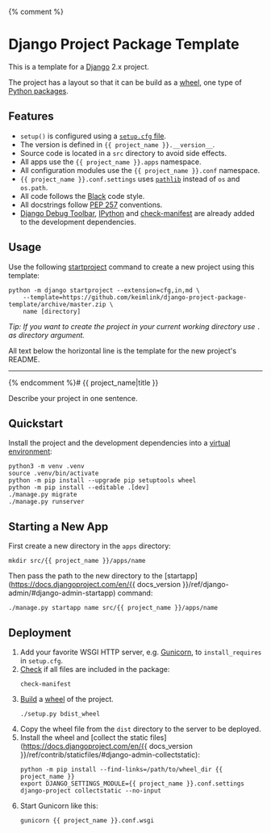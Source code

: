{% comment %}
# Django Project Package Template

This is a template for a [Django](https://www.djangoproject.com/) 2.x project.

The project has a layout so that it can be build as a [wheel](https://github.com/pypa/wheel), one type of [Python packages](https://pypi.org/help/#packages).

## Features

*   `setup()` is configured using a [`setup.cfg` file](https://setuptools.readthedocs.io/en/latest/setuptools.html#configuring-setup-using-setup-cfg-files).
*   The version is defined in `{{ project_name }}.__version__`.
*   Source code is located in a `src` directory to avoid side effects.
*   All apps use the `{{ project_name }}.apps` namespace.
*   All configuration modules use the `{{ project_name }}.conf` namespace.
*   `{{ project_name }}.conf.settings` uses [`pathlib`](https://docs.python.org/3.7/library/pathlib.html) instead of `os` and `os.path`.
*   All code follows the [Black](https://github.com/ambv/black) code style.
*   All docstrings follow [PEP 257](https://www.python.org/dev/peps/pep-0257/) conventions.
*   [Django Debug Toolbar](https://github.com/jazzband/django-debug-toolbar), [IPython](https://ipython.org/) and [check-manifest](https://github.com/mgedmin/check-manifest) are already added to the development dependencies.

## Usage

Use the following [startproject](https://docs.djangoproject.com/en/stable/ref/django-admin/#django-admin-startproject) command to create a new project using this template:

```console
python -m django startproject --extension=cfg,in,md \
    --template=https://github.com/keimlink/django-project-package-template/archive/master.zip \
    name [directory]
```

_Tip: If you want to create the project in your current working directory use `.` as directory argument._

All text below the horizontal line is the template for the new project's README.

---
{% endcomment %}# {{ project_name|title }}

Describe your project in one sentence.

## Quickstart

Install the project and the development dependencies into a [virtual environment](https://docs.python.org/3.7/tutorial/venv.html):

```console
python3 -m venv .venv
source .venv/bin/activate
python -m pip install --upgrade pip setuptools wheel
python -m pip install --editable .[dev]
./manage.py migrate
./manage.py runserver
```

## Starting a New App

First create a new directory in the `apps` directory:

```console
mkdir src/{{ project_name }}/apps/name
```

Then pass the path to the new directory to the [startapp](https://docs.djangoproject.com/en/{{ docs_version }}/ref/django-admin/#django-admin-startapp) command:

```console
./manage.py startapp name src/{{ project_name }}/apps/name
```

## Deployment

1.  Add your favorite WSGI HTTP server, e.g.  [Gunicorn](https://gunicorn.org/), to `install_requires` in `setup.cfg`.
2.  [Check](https://github.com/mgedmin/check-manifest) if all files are included in the package:
    ```console
    check-manifest
    ```
1.  [Build](https://packaging.python.org/tutorials/packaging-projects/#generating-distribution-archives) a [wheel](https://github.com/pypa/wheel) of the project.
    ```console
    ./setup.py bdist_wheel
    ```
1.  Copy the wheel file from the `dist` directory to the server to be deployed.
2.  Install the wheel and [collect the static files](https://docs.djangoproject.com/en/{{ docs_version }}/ref/contrib/staticfiles/#django-admin-collectstatic):
    ```console
    python -m pip install --find-links=/path/to/wheel_dir {{ project_name }}
    export DJANGO_SETTINGS_MODULE={{ project_name }}.conf.settings
    django-project collectstatic --no-input
    ```
6.  Start Gunicorn like this:
    ```console
    gunicorn {{ project_name }}.conf.wsgi
    ```
